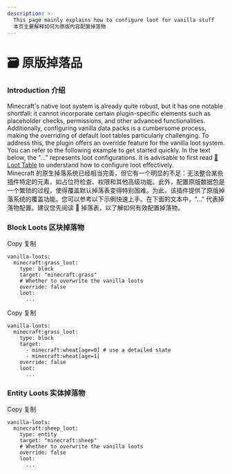 ```yaml
---
description: >-
  This page mainly explains how to configure loot for vanilla stuff
  本页主要解释如何为原版内容配置掉落物
---
```


# 🗃️ 原版掉落品

### Introduction  介绍 <a href="#introduction" id="introduction"></a>

Minecraft's native loot system is already quite robust, but it has one notable shortfall: it cannot incorporate certain plugin-specific elements such as placeholder checks, permissions, and other advanced functionalities. Additionally, configuring vanilla data packs is a cumbersome process, making the overriding of default loot tables particularly challenging. To address this, the plugin offers an override feature for the vanilla loot system. You can refer to the following example to get started quickly. In the text below, the "..." represents loot configurations. It is advisable to first read [💎 Loot Table](https://mo-mi.gitbook.io/xiaomomi-plugins/craftengine/plugin-wiki/craftengine/add-new-contents/loot-table) to understand how to configure loot effectively.\
Minecraft 的原生掉落系统已经相当完善，但它有一个明显的不足：无法整合某些插件特定的元素，如占位符检查、权限和其他高级功能。此外，配置原版数据包是一个繁琐的过程，使得覆盖默认掉落表变得特别困难。为此，该插件提供了原版掉落系统的覆盖功能。您可以参考以下示例快速上手。在下面的文本中，"..." 代表掉落物配置。建议您先阅读 💎 掉落表，以了解如何有效配置掉落物。

### Block Loots  区块掉落物 <a href="#block-loots" id="block-loots"></a>

Copy  复制

```
vanilla-loots:
  minecraft:grass_loot:
    type: block
    target: "minecraft:grass"
    # Whether to overwrite the vanilla loots
    override: false
    loot:
      ...
```

Copy  复制

```
vanilla-loots:
  minecraft:grass_loot:
    type: block
    target:
      - minecraft:wheat[age=0] # use a detailed state
      - minecraft:wheat[age=1]
    override: false
    loot:
      ...
```

### Entity Loots  实体掉落物 <a href="#entity-loots" id="entity-loots"></a>

Copy  复制

```
vanilla-loots:
  minecraft:sheep_loot:
    type: entity
    target: "minecraft:sheep"
    # Whether to overwrite the vanilla loots
    override: false
    loot:
      ...
```
